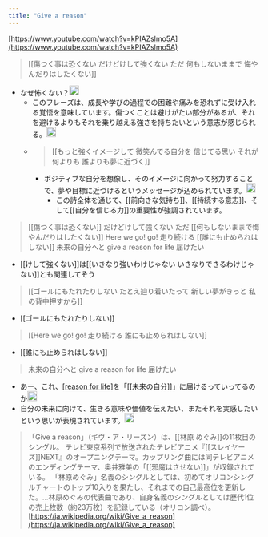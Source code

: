 ```yaml
---
title: "Give a reason"
---
```


[https://www.youtube.com/watch?v=kPIAZslmo5A](https://www.youtube.com/watch?v=kPIAZslmo5A)



> [[傷つく事は恐くない だけどけして強くない ただ 何もしないままで 悔やんだりはしたくない]]
- なぜ怖くない？<img src='https://scrapbox.io/api/pages/nishio/nishio/icon' alt='nishio.icon' height="19.5"/>
    - このフレーズは、成長や学びの過程での困難や痛みを恐れずに受け入れる覚悟を意味しています。傷つくことは避けがたい部分があるが、それを避けるよりもそれを乗り越える強さを持ちたいという意志が感じられる。<img src='https://scrapbox.io/api/pages/nishio/gpt/icon' alt='gpt.icon' height="19.5"/>
    - > [[もっと強くイメージして 微笑んでる自分を 信じてる思い それが 何よりも 誰よりも夢に近づく]]
        - ポジティブな自分を想像し、そのイメージに向かって努力することで、夢や目標に近づけるというメッセージが込められています。<img src='https://scrapbox.io/api/pages/nishio/gpt/icon' alt='gpt.icon' height="19.5"/>
            - この詩全体を通じて、[[前向きな気持ち]]、[[持続する意志]]、そして[[自分を信じる力]]の重要性が強調されています。

> [[傷つく事は恐くない]] だけどけして強くない
>  ただ [[何もしないままで悔やんだりはしたくない]]
>  Here we go! go! 走り続ける [[誰にも止められはしない]] 未来の自分へと give a reason for life 届けたい
- [[けして強くない]]は[[いきなり強いわけじゃない いきなりできるわけじゃない]]とも関連してそう


> [[ゴールにもたれたりしない たとえ辿り着いたって 新しい夢がきっと 私の背中押すから]]
- [[ゴールにもたれたりしない]]

>  [[Here we go! go! 走り続ける 誰にも止められはしない]]
- [[誰にも止められはしない]]
>  未来の自分へと give a reason for life 届けたい
- あー、これ、[[reason for life]]([[人生の目的]])を「[[未来の自分]]」に届けるっていってるのか<img src='https://scrapbox.io/api/pages/nishio/nishio/icon' alt='nishio.icon' height="19.5"/>
- 自分の未来に向けて、生きる意味や価値を伝えたい、またそれを実感したいという思いが表現されています。<img src='https://scrapbox.io/api/pages/nishio/gpt/icon' alt='gpt.icon' height="19.5"/>

> 「Give a reason」（ギヴ・ア・リーズン）は、[[林原 めぐみ]]の11枚目のシングル。
> テレビ東京系列で放送されたテレビアニメ『[[スレイヤーズ]]NEXT』のオープニングテーマ。カップリング曲には同テレビアニメのエンディングテーマ、奥井雅美の「[[邪魔はさせない]]」が収録されている。
> 「林原めぐみ」名義のシングルとしては、初めてオリコンシングルチャートのトップ10入りを果たし、それまでの自己最高位を更新した。...林原めぐみの代表曲であり、自身名義のシングルとしては歴代1位の売上枚数（約23万枚）を記録している（オリコン調べ）。
[https://ja.wikipedia.org/wiki/Give_a_reason](https://ja.wikipedia.org/wiki/Give_a_reason)

